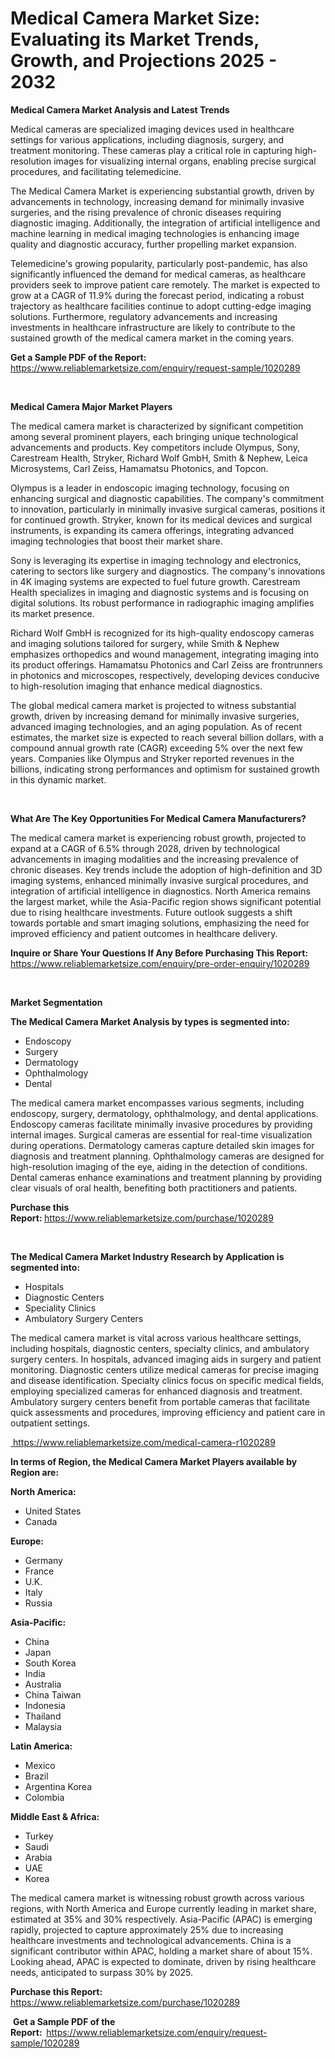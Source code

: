 <p><h1>Medical Camera Market Size: Evaluating its Market Trends, Growth, and Projections 2025 - 2032</h1></p><p><strong>Medical Camera Market Analysis and Latest Trends</strong></p>
<p><p>Medical cameras are specialized imaging devices used in healthcare settings for various applications, including diagnosis, surgery, and treatment monitoring. These cameras play a critical role in capturing high-resolution images for visualizing internal organs, enabling precise surgical procedures, and facilitating telemedicine. </p><p>The Medical Camera Market is experiencing substantial growth, driven by advancements in technology, increasing demand for minimally invasive surgeries, and the rising prevalence of chronic diseases requiring diagnostic imaging. Additionally, the integration of artificial intelligence and machine learning in medical imaging technologies is enhancing image quality and diagnostic accuracy, further propelling market expansion. </p><p>Telemedicine's growing popularity, particularly post-pandemic, has also significantly influenced the demand for medical cameras, as healthcare providers seek to improve patient care remotely. The market is expected to grow at a CAGR of 11.9% during the forecast period, indicating a robust trajectory as healthcare facilities continue to adopt cutting-edge imaging solutions. Furthermore, regulatory advancements and increasing investments in healthcare infrastructure are likely to contribute to the sustained growth of the medical camera market in the coming years.</p></p>
<p><strong>Get a Sample PDF of the Report:&nbsp;</strong> <a href="https://www.reliablemarketsize.com/enquiry/request-sample/1020289?utm_campaign=1932&utm_medium=2&utm_source=Github&utm_content=ia&utm_term=14042025&utm_id=medical-camera">https://www.reliablemarketsize.com/enquiry/request-sample/1020289</a></p>
<p>&nbsp;</p>
<p><strong>Medical Camera Major Market Players</strong></p>
<p><p>The medical camera market is characterized by significant competition among several prominent players, each bringing unique technological advancements and products. Key competitors include Olympus, Sony, Carestream Health, Stryker, Richard Wolf GmbH, Smith & Nephew, Leica Microsystems, Carl Zeiss, Hamamatsu Photonics, and Topcon.</p><p>Olympus is a leader in endoscopic imaging technology, focusing on enhancing surgical and diagnostic capabilities. The company's commitment to innovation, particularly in minimally invasive surgical cameras, positions it for continued growth. Stryker, known for its medical devices and surgical instruments, is expanding its camera offerings, integrating advanced imaging technologies that boost their market share.</p><p>Sony is leveraging its expertise in imaging technology and electronics, catering to sectors like surgery and diagnostics. The company's innovations in 4K imaging systems are expected to fuel future growth. Carestream Health specializes in imaging and diagnostic systems and is focusing on digital solutions. Its robust performance in radiographic imaging amplifies its market presence.</p><p>Richard Wolf GmbH is recognized for its high-quality endoscopy cameras and imaging solutions tailored for surgery, while Smith & Nephew emphasizes orthopedics and wound management, integrating imaging into its product offerings. Hamamatsu Photonics and Carl Zeiss are frontrunners in photonics and microscopes, respectively, developing devices conducive to high-resolution imaging that enhance medical diagnostics.</p><p>The global medical camera market is projected to witness substantial growth, driven by increasing demand for minimally invasive surgeries, advanced imaging technologies, and an aging population. As of recent estimates, the market size is expected to reach several billion dollars, with a compound annual growth rate (CAGR) exceeding 5% over the next few years. Companies like Olympus and Stryker reported revenues in the billions, indicating strong performances and optimism for sustained growth in this dynamic market.</p></p>
<p>&nbsp;</p>
<p><strong>What Are The Key Opportunities For Medical Camera Manufacturers?</strong></p>
<p><p>The medical camera market is experiencing robust growth, projected to expand at a CAGR of 6.5% through 2028, driven by technological advancements in imaging modalities and the increasing prevalence of chronic diseases. Key trends include the adoption of high-definition and 3D imaging systems, enhanced minimally invasive surgical procedures, and integration of artificial intelligence in diagnostics. North America remains the largest market, while the Asia-Pacific region shows significant potential due to rising healthcare investments. Future outlook suggests a shift towards portable and smart imaging solutions, emphasizing the need for improved efficiency and patient outcomes in healthcare delivery.</p></p>
<p><strong>Inquire or Share Your Questions If Any Before Purchasing This Report:</strong> <a href="https://www.reliablemarketsize.com/enquiry/pre-order-enquiry/1020289?utm_campaign=1932&utm_medium=2&utm_source=Github&utm_content=ia&utm_term=14042025&utm_id=medical-camera">https://www.reliablemarketsize.com/enquiry/pre-order-enquiry/1020289</a></p>
<p>&nbsp;</p>
<p><strong>Market Segmentation</strong></p>
<p><strong>The Medical Camera Market Analysis by types is segmented into:</strong></p>
<p><ul><li>Endoscopy</li><li>Surgery</li><li>Dermatology</li><li>Ophthalmology</li><li>Dental</li></ul></p>
<p><p>The medical camera market encompasses various segments, including endoscopy, surgery, dermatology, ophthalmology, and dental applications. Endoscopy cameras facilitate minimally invasive procedures by providing internal images. Surgical cameras are essential for real-time visualization during operations. Dermatology cameras capture detailed skin images for diagnosis and treatment planning. Ophthalmology cameras are designed for high-resolution imaging of the eye, aiding in the detection of conditions. Dental cameras enhance examinations and treatment planning by providing clear visuals of oral health, benefiting both practitioners and patients.</p></p>
<p><strong>Purchase this Report:&nbsp;</strong><a href="https://www.reliablemarketsize.com/purchase/1020289?utm_campaign=1932&utm_medium=2&utm_source=Github&utm_content=ia&utm_term=14042025&utm_id=medical-camera">https://www.reliablemarketsize.com/purchase/1020289</a></p>
<p>&nbsp;</p>
<p><strong>The Medical Camera Market Industry Research by Application is segmented into:</strong></p>
<p><ul><li>Hospitals</li><li>Diagnostic Centers</li><li>Speciality Clinics</li><li>Ambulatory Surgery Centers</li></ul></p>
<p><p>The medical camera market is vital across various healthcare settings, including hospitals, diagnostic centers, specialty clinics, and ambulatory surgery centers. In hospitals, advanced imaging aids in surgery and patient monitoring. Diagnostic centers utilize medical cameras for precise imaging and disease identification. Specialty clinics focus on specific medical fields, employing specialized cameras for enhanced diagnosis and treatment. Ambulatory surgery centers benefit from portable cameras that facilitate quick assessments and procedures, improving efficiency and patient care in outpatient settings.</p></p>
<p><a href="https://www.reliablemarketsize.com/medical-camera-r1020289?utm_campaign=1932&utm_medium=2&utm_source=Github&utm_content=ia&utm_term=14042025&utm_id=medical-camera">&nbsp;https://www.reliablemarketsize.com/medical-camera-r1020289</a></p>
<p><strong>In terms of Region, the Medical Camera Market Players available by Region are:</strong></p>
<p>
    <p> <strong> North America: </strong>
        <ul>
            <li>United States</li>
            <li>Canada</li>
        </ul>
        </p> 
    <p> <strong> Europe: </strong>
        <ul>
            <li>Germany</li>
            <li>France</li>
            <li>U.K.</li>
            <li>Italy</li>
            <li>Russia</li>
        </ul>
        </p> 
    <p> <strong> Asia-Pacific: </strong>
        <ul>
            <li>China</li>
            <li>Japan</li>
            <li>South Korea</li>
            <li>India</li>
            <li>Australia</li>
            <li>China Taiwan</li>
            <li>Indonesia</li>
            <li>Thailand</li>
            <li>Malaysia</li>
        </ul>
        </p> 
    <p> <strong> Latin America: </strong>
        <ul>
            <li>Mexico</li>
            <li>Brazil</li>
            <li>Argentina Korea</li>
            <li>Colombia</li>
        </ul>
        </p> 
    <p> <strong> Middle East & Africa: </strong>
        <ul>
            <li>Turkey</li>
            <li>Saudi</li>
            <li>Arabia</li>
            <li>UAE</li>
            <li>Korea</li>
        </ul>
    </p>
    </p>
<p><p>The medical camera market is witnessing robust growth across various regions, with North America and Europe currently leading in market share, estimated at 35% and 30% respectively. Asia-Pacific (APAC) is emerging rapidly, projected to capture approximately 25% due to increasing healthcare investments and technological advancements. China is a significant contributor within APAC, holding a market share of about 15%. Looking ahead, APAC is expected to dominate, driven by rising healthcare needs, anticipated to surpass 30% by 2025.</p></p>
<p><strong>Purchase this Report: </strong><a href="https://www.reliablemarketsize.com/purchase/1020289?utm_campaign=1932&utm_medium=2&utm_source=Github&utm_content=ia&utm_term=14042025&utm_id=medical-camera">https://www.reliablemarketsize.com/purchase/1020289</a></p>
<p>&nbsp;<strong>Get a Sample PDF of the Report:&nbsp;&nbsp;</strong><a href="https://www.reliablemarketsize.com/enquiry/request-sample/1020289?utm_campaign=1932&utm_medium=2&utm_source=Github&utm_content=ia&utm_term=14042025&utm_id=medical-camera">https://www.reliablemarketsize.com/enquiry/request-sample/1020289</a></p>
<p><strong></strong></p>
<p><p></p><p></p><p></p></p>